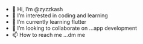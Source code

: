 - 👋 Hi, I’m @zyzzkash
- 👀 I’m interested in coding and learning
- 🌱 I’m currently learning flutter
- 💞️ I’m looking to collaborate on ...app development
- 📫 How to reach me ...dm me

<!---
zyzzkash/zyzzkash is a ✨ special ✨ repository because its `README.md` (this file) appears on your GitHub profile.
You can click the Preview link to take a look at your changes.
--->
